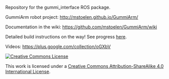 Repository for the gummi_interface ROS package.

GummiArm robot project: http://mstoelen.github.io/GummiArm/

Documentation in the wiki: https://github.com/mstoelen/GummiArm/wiki

Detailed build instructions on the way! See progress <a href="http://htmlpreview.github.com/?https://github.com/mstoelen/GummiArm/blob/master/media/instructions/build.html">here</a>.

Videos: https://plus.google.com/collection/oGXbV

<a rel="license" href="http://creativecommons.org/licenses/by-sa/4.0/"><img alt="Creative Commons License" style="border-width:0" src="https://i.creativecommons.org/l/by-sa/4.0/88x31.png"/></a><br/>

This work is licensed under a <a rel="license" href="http://creativecommons.org/licenses/by-sa/4.0/">Creative Commons Attribution-ShareAlike 4.0 International License</a>.
